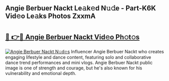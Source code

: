 ## Angie Berbuer Nackt Le𝚊k𝚎d N𝚞𝚍e - Part-K6K Vid𝚎o Le𝚊ks Photos ZxxmA

# <h2><a href="http://fb513mx.evod.top/?m=Angie+Berbuer+Nackt">🔗 👉🔴 Angie Berbuer Nackt Vid𝚎o Ph𝚘t𝚘s</a></h2>

[![Angie Berbuer Nackt N𝚞d𝚎s](https://i.imgur.com/8V9OHl7.gif)](http://fb513mx.evod.top/?m=Angie+Berbuer+Nackt)
Influencer Angie Berbuer Nackt who creates engaging lifestyle and dance content, featuring solo and collaborative dance trend performances and mini vlogs. Angie Berbuer Nackt public image is one of strength and courage, but he's also known for his vulnerability and emotional depth. 
